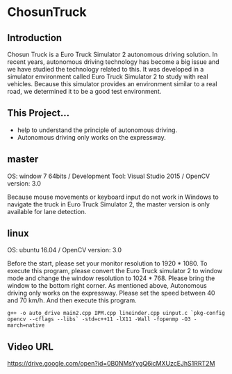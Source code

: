 # ChosunTruck

## Introduction
Chosun Truck is a Euro Truck Simulator 2 autonomous driving solution.
In recent years, autonomous driving technology has become a big issue and we have studied the technology related to this.
It was developed in a simulator environment called Euro Truck Simulator 2 to study with real vehicles.
Because this simulator provides an environment similar to a real road, we determined it to be a good test environment.

## This Project...
* help to understand the principle of autonomous driving.
* Autonomous driving only works on the expressway.

## master
OS: window 7 64bits / Development Tool: Visual Studio 2015 / OpenCV version: 3.0

Because mouse movements or keyboard input do not work in Windows to navigate the truck in Euro Truck Simulator 2, the master version is only available for lane detection.

## linux

OS: ubuntu 16.04 / OpenCV version: 3.0

Before the start, please set your monitor resolution to 1920 * 1080.
To execute this program, please convert the Euro Truck simulator 2 to window mode and change the window resolution to 1024 * 768.
Please bring the window to the bottom right corner. As mentioned above, Autonomous driving only works on the expressway.
Please set the speed between 40 and 70 km/h. And then execute this program.

```
g++ -o auto_drive main2.cpp IPM.cpp lineinder.cpp uinput.c `pkg-config opencv --cflags --libs` -std=c++11 -lX11 -Wall -fopenmp -O3 -march=native
```

## Video URL
https://drive.google.com/open?id=0B0NMsYygQ6icMXUzcEJhS1RRT2M
